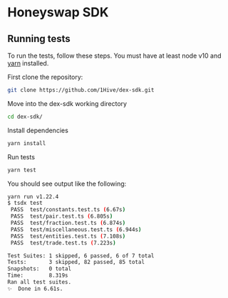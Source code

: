 # Honeyswap SDK

## Running tests

To run the tests, follow these steps. You must have at least node v10 and [yarn](https://yarnpkg.com/) installed.

First clone the repository:

```sh
git clone https://github.com/1Hive/dex-sdk.git
```

Move into the dex-sdk working directory

```sh
cd dex-sdk/
```

Install dependencies

```sh
yarn install
```

Run tests

```sh
yarn test
```

You should see output like the following:

```sh
yarn run v1.22.4
$ tsdx test
 PASS  test/constants.test.ts (6.67s)
 PASS  test/pair.test.ts (6.805s)
 PASS  test/fraction.test.ts (6.874s)
 PASS  test/miscellaneous.test.ts (6.944s)
 PASS  test/entities.test.ts (7.108s)
 PASS  test/trade.test.ts (7.223s)

Test Suites: 1 skipped, 6 passed, 6 of 7 total
Tests:       3 skipped, 82 passed, 85 total
Snapshots:   0 total
Time:        8.319s
Ran all test suites.
✨  Done in 6.61s.
```
